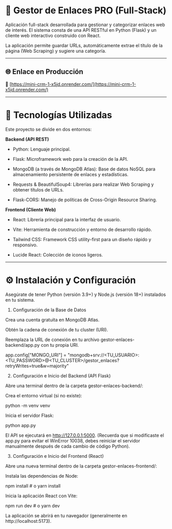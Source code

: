 # 🔗 Gestor de Enlaces PRO (Full-Stack)

Aplicación full-stack desarrollada para gestionar y categorizar enlaces web de interés. El sistema consta de una API RESTful en Python (Flask) y un cliente web interactivo construido con React.

La aplicación permite guardar URLs, automáticamente extrae el título de la página (Web Scraping) y sugiere una categoría.

---

## 🌐 Enlace en Producción

🔗 [https://mini-crm-1-x5jd.onrender.com/](https://mini-crm-1-x5jd.onrender.com/)

---

# 🚀 Tecnologías Utilizadas

Este proyecto se divide en dos entornos:

**Backend (API REST)**

- Python: Lenguaje principal.

- Flask: Microframework web para la creación de la API.

- MongoDB (a través de MongoDB Atlas): Base de datos NoSQL para almacenamiento persistente de enlaces y estadísticas.

- Requests & BeautifulSoup4: Librerías para realizar Web Scraping y obtener títulos de URLs.

- Flask-CORS: Manejo de políticas de Cross-Origin Resource Sharing.

**Frontend (Cliente Web)**

- React: Librería principal para la interfaz de usuario.

- Vite: Herramienta de construcción y entorno de desarrollo rápido.

- Tailwind CSS: Framework CSS utility-first para un diseño rápido y responsivo.

- Lucide React: Colección de iconos ligeros.

---

# ⚙️ Instalación y Configuración

Asegúrate de tener Python (versión 3.9+) y Node.js (versión 18+) instalados en tu sistema.

1. Configuración de la Base de Datos

Crea una cuenta gratuita en MongoDB Atlas.

Obtén la cadena de conexión de tu cluster (URI).

Reemplaza la URL de conexión en tu archivo gestor-enlaces-backend/app.py con tu propia URI.

app.config["MONGO_URI"] = "mongodb+srv://<TU_USUARIO>:<TU_PASSWORD>@<TU_CLUSTER>/gestor_enlaces?retryWrites=true&w=majority"



2. Configuración e Inicio del Backend (API Flask)

Abre una terminal dentro de la carpeta gestor-enlaces-backend/:

Crea el entorno virtual (si no existe):

python -m venv venv

Inicia el servidor Flask:

python app.py


El API se ejecutará en http://127.0.0.1:5000. (Recuerda que si modificaste el app.py para evitar el WinError 10038, debes reiniciar el servidor manualmente después de cada cambio de código Python).

3. Configuración e Inicio del Frontend (React)

Abre una nueva terminal dentro de la carpeta gestor-enlaces-frontend/:

Instala las dependencias de Node:

npm install  # o yarn install

Inicia la aplicación React con Vite:

npm run dev  # o yarn dev

La aplicación se abrirá en tu navegador (generalmente en http://localhost:5173).


